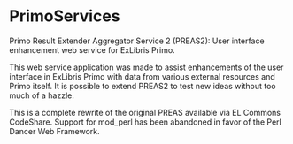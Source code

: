 # PrimoServices
Primo Result Extender Aggregator Service 2 (PREAS2): User interface enhancement web service for ExLibris Primo.

This web service application was made to assist enhancements of the user interface in ExLibris Primo with data from various
external resources and Primo itself. It is possible to extend PREAS2 to test new ideas without too much of a hazzle.

This is a complete rewrite of the original PREAS available via EL Commons CodeShare. Support for mod_perl has been abandoned in
favor of the Perl Dancer Web Framework.
